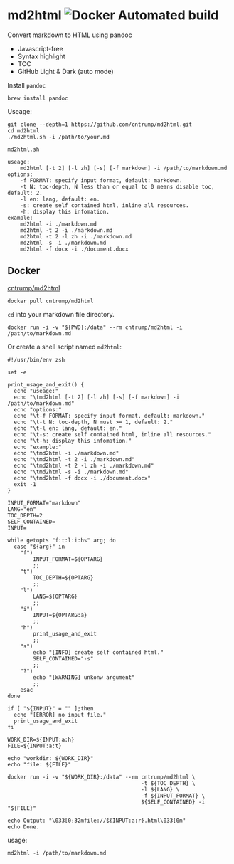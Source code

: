 # md2html ![Docker Automated build](https://img.shields.io/docker/automated/cntrump/md2html?style=social)

Convert markdown to HTML using pandoc

- Javascript-free
- Syntax highlight
- TOC
- GitHub Light & Dark (auto mode)

Install `pandoc`

```
brew install pandoc
```

Useage: 

```
git clone --depth=1 https://github.com/cntrump/md2html.git
cd md2html
./md2html.sh -i /path/to/your.md
```

`md2html.sh`

```
useage:
	md2html [-t 2] [-l zh] [-s] [-f markdown] -i /path/to/markdown.md
options:
	-f FORMAT: specify input format, default: markdown.
	-t N: toc-depth, N less than or equal to 0 means disable toc, default: 2.
	-l en: lang, default: en.
	-s: create self contained html, inline all resources.
	-h: display this infomation.
example:
	md2html -i ./markdown.md
	md2html -t 2 -i ./markdown.md
	md2html -t 2 -l zh -i ./markdown.md
	md2html -s -i ./markdown.md
	md2html -f docx -i ./document.docx
```

## Docker

[cntrump/md2html](https://hub.docker.com/r/cntrump/md2html)

```
docker pull cntrump/md2html
```

`cd` into your markdown file directory.

```
docker run -i -v "${PWD}:/data" --rm cntrump/md2html -i /path/to/markdown.md
```

Or create a shell script named `md2html`:

```
#!/usr/bin/env zsh

set -e

print_usage_and_exit() {
  echo "useage:"
  echo "\tmd2html [-t 2] [-l zh] [-s] [-f markdown] -i /path/to/markdown.md"
  echo "options:"
  echo "\t-f FORMAT: specify input format, default: markdown."
  echo "\t-t N: toc-depth, N must >= 1, default: 2."
  echo "\t-l en: lang, default: en."
  echo "\t-s: create self contained html, inline all resources."
  echo "\t-h: display this infomation."
  echo "example:"
  echo "\tmd2html -i ./markdown.md"
  echo "\tmd2html -t 2 -i ./markdown.md"
  echo "\tmd2html -t 2 -l zh -i ./markdown.md"
  echo "\tmd2html -s -i ./markdown.md"
  echo "\tmd2html -f docx -i ./document.docx"
  exit -1
}

INPUT_FORMAT="markdown"
LANG="en"
TOC_DEPTH=2
SELF_CONTAINED=
INPUT=

while getopts "f:t:l:i:hs" arg; do
  case "${arg}" in
    "f")
        INPUT_FORMAT=${OPTARG}
        ;;
    "t")
        TOC_DEPTH=${OPTARG}
        ;;
    "l")
        LANG=${OPTARG}
        ;;
    "i")
        INPUT=${OPTARG:a}
        ;;
    "h")
        print_usage_and_exit
        ;;
    "s")
        echo "[INFO] create self contained html."
        SELF_CONTAINED="-s"
        ;;
    "?")  
        echo "[WARNING] unkonw argument"
        ;;
    esac
done

if [ "${INPUT}" = "" ];then
  echo "[ERROR] no input file."
  print_usage_and_exit
fi

WORK_DIR=${INPUT:a:h}
FILE=${INPUT:a:t}

echo "workdir: ${WORK_DIR}"
echo "file: ${FILE}"

docker run -i -v "${WORK_DIR}:/data" --rm cntrump/md2html \
                                          -t ${TOC_DEPTH} \
                                          -l ${LANG} \
                                          -f ${INPUT_FORMAT} \
                                          ${SELF_CONTAINED} -i "${FILE}"

echo Output: "\033[0;32mfile://${INPUT:a:r}.html\033[0m"
echo Done.
```

usage:

```
md2html -i /path/to/markdown.md
```